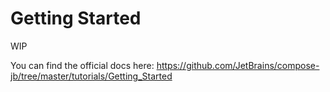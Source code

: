# Getting Started

WIP

You can find the official docs here: https://github.com/JetBrains/compose-jb/tree/master/tutorials/Getting_Started